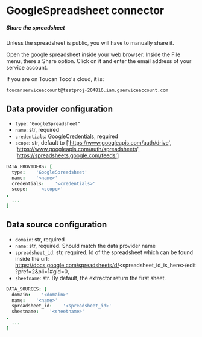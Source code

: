 # GoogleSpreadsheet connector

##### Share the spreadsheet

 Unless the spreadsheet is public, you will have to manually share it.

 Open the google spreadsheet inside your web browser. Inside the File menu, there a
 Share option. Click on it and enter the email address of your service account. 
 
 If you are on Toucan Toco's cloud, it is:
 ```
 toucanserviceaccount@testproj-204816.iam.gserviceaccount.com
 ```

## Data provider configuration

* `type`: `"GoogleSpreadsheet"`
* `name`: str, required
* `credentials`: [GoogleCredentials](google_credentials.md), required
* `scope`: str, default to ['https://www.googleapis.com/auth/drive', 'https://www.googleapis.com/auth/spreadsheets', 'https://spreadsheets.google.com/feeds']

```coffee
DATA_PROVIDERS: [
  type:    'GoogleSpreadsheet'
  name:    '<name>'
  credentials:    '<credentials>'
  scope:    '<scope>'
,
  ...
]
```

## Data source configuration

* `domain`: str, required
* `name`: str, required. Should match the data provider name 
* `spreadsheet_id`: str, required. Id of the spreadsheet which can be found inside
the url: https://docs.google.com/spreadsheets/d/<spreadsheet_id_is_here>/edit?pref=2&pli=1#gid=0,
* `sheetname`: str. By default, the extractor return the first sheet.


```coffee
DATA_SOURCES: [
  domain:    '<domain>'
  name:    '<name>'
  spreadsheet_id:    '<spreadsheet_id>'
  sheetname:    '<sheetname>'
,
  ...
]
```
